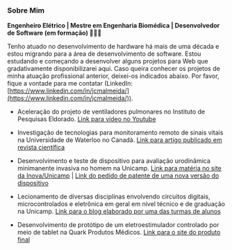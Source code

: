 ### Sobre Mim

**Engenheiro Elétrico | Mestre em Engenharia Biomédica | Desenvolvedor de Software (em formação) 👨🏻‍💻**

Tenho atuado no desenvolvimento de hardware há mais de uma década e estou migrando para a área de desenvolvimento de software. Estou estudando e começando a desenvolver alguns projetos para Web que gradativamente disponibilizarei aqui. Caso queira conhecer os projetos de minha atuação profissional anterior, deixei-os indicados abaixo. Por favor, fique a vontade para me contatar (LinkedIn: [https://www.linkedin.com/in/jcmalmeida/](https://www.linkedin.com/in/jcmalmeida/)).

* Aceleração do projeto de ventiladores pulmonares no Instituto de Pesquisas Eldorado. [Link para vídeo no Youtube](https://youtu.be/37EInB4_JAs?t=628)

* Investigação de tecnologias para monitoramento remoto de sinais vitais na Universidade de Waterloo no Canadá. [Link para artigo publicado em revista científica](https://ieeexplore.ieee.org/document/8695699/)

* Desenvolvimento e teste de dispositivo para avaliação urodinâmica minimanente invasiva no homem na Unicamp. [Link para matéria no site da Inova/Unicamp](https://www.inova.unicamp.br/2017/04/tecnologia-da-unicamp-possibilita-a-avaliacao-do-funcionamento-da-bexiga-com-minimo-de-desconforto-para-o-paciente/) | [Link do pedido de patente de uma nova versão do dispositivo](https://patents.google.com/patent/WO2014131097A1/pt)

* Lecionamento de diversas disciplinas envolvendo circuitos digitais, microcontrolados e eletrônica em geral em nível técnico e de graduação na Unicamp. [Link para o blog elaborado por uma das turmas de alunos](http://labeletron.blogspot.com.br/)

* Desenvolvimento de protótipo de um eletroestimulador controlado por meio de tablet na Quark Produtos Médicos. [Link para o site do produto final](https://quarkmedical.com.br/quark2302/index.php?route=product/product&path=64&product_id=105)
